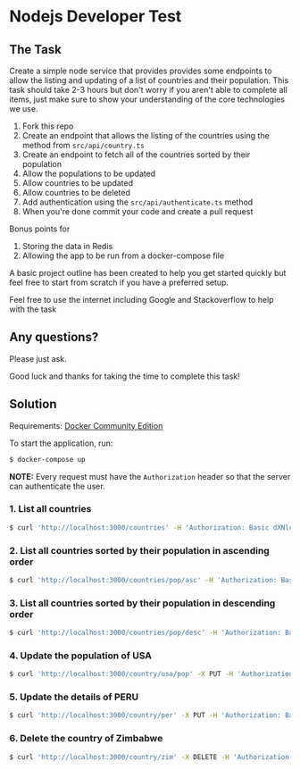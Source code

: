 # Nodejs Developer Test

## The Task

Create a simple node service that provides provides some endpoints to allow the listing and updating of a
list of countries and their population. This task should take 2-3 hours but don't worry if you aren't able to
complete all items, just make sure to show your understanding of the core technologies we use.

1. Fork this repo
2. Create an endpoint that allows the listing of the countries using the method from `src/api/country.ts`
3. Create an endpoint to fetch all of the countries sorted by their population
4. Allow the populations to be updated
5. Allow countries to be updated
6. Allow countries to be deleted
7. Add authentication using the `src/api/authenticate.ts` method
8. When you're done commit your code and create a pull request

Bonus points for

1. Storing the data in Redis
2. Allowing the app to be run from a docker-compose file

A basic project outline has been created to help you get started quickly but feel free to start from scratch if you have a preferred setup.

Feel free to use the internet including Google and Stackoverflow to help with the task

## Any questions?

Please just ask.

Good luck and thanks for taking the time to complete this task!

## Solution

Requirements: [Docker Community Edition](https://www.docker.com/community-edition)

To start the application, run:
```sh
$ docker-compose up
```

**NOTE:** Every request must have the `Authorization` header so that the server can authenticate the user.

### 1. List all countries
```sh
$ curl 'http://localhost:3000/countries' -H 'Authorization: Basic dXNlcm5hbWU6cGFzc3dvcmQ='
```

### 2. List all countries sorted by their population in ascending order
```sh
$ curl 'http://localhost:3000/countries/pop/asc' -H 'Authorization: Basic dXNlcm5hbWU6cGFzc3dvcmQ='
```

### 3. List all countries sorted by their population in descending order
```sh
$ curl 'http://localhost:3000/countries/pop/desc' -H 'Authorization: Basic dXNlcm5hbWU6cGFzc3dvcmQ='
```

### 4. Update the population of USA
```sh
$ curl 'http://localhost:3000/country/usa/pop' -X PUT -H 'Authorization: Basic dXNlcm5hbWU6cGFzc3dvcmQ=' -H 'Content-Type: application/json' -d '{"population":777}'
```

### 5. Update the details of PERU
```sh
$ curl 'http://localhost:3000/country/per' -X PUT -H 'Authorization: Basic dXNlcm5hbWU6cGFzc3dvcmQ=' -H 'Content-Type: application/json' -d '{"name":"PERU","code":"per","population":500}'
```

### 6. Delete the country of Zimbabwe
```sh
$ curl 'http://localhost:3000/country/zim' -X DELETE -H 'Authorization: Basic dXNlcm5hbWU6cGFzc3dvcmQ='
```
